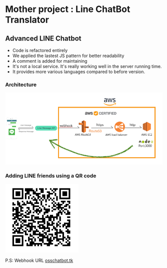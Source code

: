 # Mother project : Line ChatBot Translator<br>
## Advanced LINE Chatbot
- Code is refactored entirely
- We applied the lastest JS pattern for better readability
- A comment is added for maintaining
- It's not a local service. It's really working well in the server running time.
- It provides more various languages compared to before version.

### Architecture
![](Architecture.png)

### Adding LINE friends using a QR code
![](QR.PNG)

P.S: Webhook URL [osschatbot.tk](osschatbot.tk)
